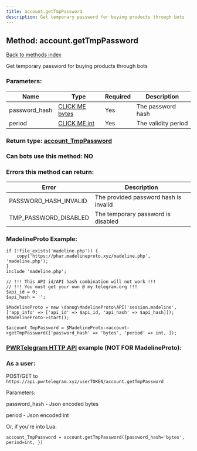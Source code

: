 ```yaml
---
title: account.getTmpPassword
description: Get temporary password for buying products through bots
---
```

## Method: account.getTmpPassword  
[Back to methods index](index.md)


Get temporary password for buying products through bots

### Parameters:

| Name     |    Type       | Required | Description |
|----------|---------------|----------|-------------|
|password\_hash|[CLICK ME bytes](../types/bytes.md) | Yes|The password hash|
|period|[CLICK ME int](../types/int.md) | Yes|The validity period|


### Return type: [account\_TmpPassword](../types/account_TmpPassword.md)

### Can bots use this method: **NO**


### Errors this method can return:

| Error    | Description   |
|----------|---------------|
|PASSWORD_HASH_INVALID|The provided password hash is invalid|
|TMP_PASSWORD_DISABLED|The temporary password is disabled|


### MadelineProto Example:


```
if (!file_exists('madeline.php')) {
    copy('https://phar.madelineproto.xyz/madeline.php', 'madeline.php');
}
include 'madeline.php';

// !!! This API id/API hash combination will not work !!!
// !!! You must get your own @ my.telegram.org !!!
$api_id = 0;
$api_hash = '';

$MadelineProto = new \danog\MadelineProto\API('session.madeline', ['app_info' => ['api_id' => $api_id, 'api_hash' => $api_hash]]);
$MadelineProto->start();

$account_TmpPassword = $MadelineProto->account->getTmpPassword(['password_hash' => 'bytes', 'period' => int, ]);
```

### [PWRTelegram HTTP API](https://pwrtelegram.xyz) example (NOT FOR MadelineProto):



### As a user:

POST/GET to `https://api.pwrtelegram.xyz/userTOKEN/account.getTmpPassword`

Parameters:

password_hash - Json encoded bytes

period - Json encoded int




Or, if you're into Lua:

```
account_TmpPassword = account.getTmpPassword({password_hash='bytes', period=int, })
```

